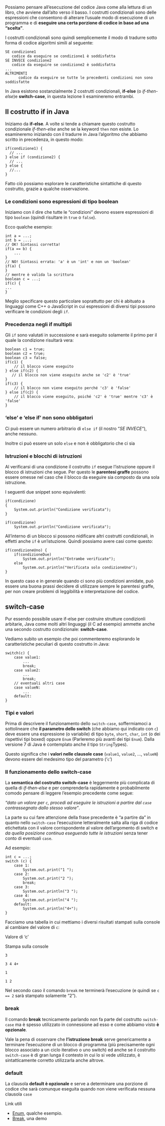 Possiamo pensare all’esecuzione del codice Java come alla lettura di un libro, che avviene dall’alto verso il basso. I costrutti condizionali sono delle espressioni che consentono di alterare l’usuale modo di esecuzione di un programma e di **eseguire una certa porzione di codice in base ad una “scelta”**.

I costrutti condizionali sono quindi semplicemente il modo di tradurre sotto forma di codice algoritmi simili al seguente:

```
SE condizione1
   codice da eseguire se condizione1 è soddisfatta  
SE INVECE condizione2
   codice da eseguire se condizione2 è soddisfatta  
...
ALTRIMENTI
      codice da eseguire se tutte le precedenti condizioni non sono  soddisfatte
```

In Java esistono sostanzialmente 2 costrutti condizionali, **if-else** (o _if-then-else_)e **switch-case**, in questa lezione li esamineremo entrambi.

Il costrutto if in Java
-----------------------

Iniziamo da **if-else**. A volte si tende a chiamare questo costrutto condizionale _if-then-else_ anche se la keyword `then` non esiste. Lo esamineremo iniziando con il tradurre in Java l’algoritmo che abbiamo scritto in precedenza, in questo modo:

```
if(condizione1) {
  // ...
} else if (condizione2) {
  // ...
} else {
  //...
}
```

Fatto ciò possiamo esplorare le caratteristiche sintattiche di questo costrutto, grazie a qualche osservazione.

### Le condizioni sono espressioni di tipo boolean

Iniziamo con il dire che tutte le “condizioni” devono essere espressioni di tipo `boolean` (quindi risultare in `true` o `false`).

Ecco qualche esempio:

```
int a = ...;
int b = ...;
// OK! Sintassi corretta!
if(a == b) {
	...
}
// NO! Sintassi errata: 'a' è un 'int' e non un 'boolean'
if(a) {
}
// mentre è valida la scrittura
boolean c = ...;
if(c) {
...
}
```

Meglio specificare questo particolare soprattutto per chi è abituato a linguaggi come C++ o JavaScript in cui espressioni di diversi tipi possono verificare le condizioni degli `if`.

### Precedenza negli if multipli

Gli `if` sono valutati in successione e sarà eseguito solamente il primo per il quale la condizione risultarà vera:

```
boolean c1 = true;
boolean c2 = true;
boolean c3 = false;
if(c1) {
	// il blocco viene eseguito
} else if(c2) {
   // il blocco non viene eseguito anche se 'c2' è 'true' 
}
if(c3) {
    // il blocco non viene eseguito perché 'c3' è 'false'
} else if(c2) {
	// il blocco viene eseguito, poiché 'c2' è 'true' mentre 'c3' è 'false'
}
```

### ‘else’ e ‘else if’ non sono obbligatori

Ci può essere un numero arbitrario di `else if` (il nostro “_SE INVECE_“), anche nessuno.

Inoltre ci può essere un solo `else` e non è obbligatorio che ci sia

### Istruzioni e blocchi di istruzioni

Al verificarsi di una condizione il costrutto `if` esegue l’istruzione oppure il blocco di istruzioni che segue. Per questo le **parentesi graffe** possono essere omesse nel caso che il blocco da eseguire sia composto da una sola istruzione.

I seguenti due snippet sono equivalenti:

```
if(condizione)
{
	System.out.println("Condizione verificata");
}
```
```
if(condizione)
	System.out.println("Condizione verificata");
```

All’interno di un blocco si possono nidificare altri costrutti condizionali, in effetti anche `if` è un’istuzione. Quindi possiamo avere casi come questo:

```
if(condizioneUno) {
	if(condizioneDue)
		System.out.println("Entrambe verificate");
	else
		System.out.println("Verificata solo condizioneUno");
}
```

In questo caso e in generale quando ci sono più condizioni annidate, può essere una buona prassi decidere di utilizzare sempre le parentesi graffe, per non creare problemi di leggibilità e interpretazione del codice.

switch-case
-----------

Pur essendo possibile usare if-else per costruire strutture condizionli arbitarie, Java come molti altri linguaggi (il C ad esempio) ammette anche una secondo costrutto condizionale: **switch-case**.

Vediamo subito un esempio che poi commenteremo esplorando le caratteristiche peculiari di questo costrutto in Java:

```
switch(c) {
	case value1:
		...
		break;
	case value2:
		...
		break;
	// eventuali altri case
	case valueN:
		...
	default:
}
```

### Tipi e valori

Prima di descrivere il funzionamento dello `switch-case`, soffermiamoci a sottolineare che **il parametro dello switch** (che abbiamo qui indicato con `c`) deve essere una espressione (o variabile) di tipo `byte`, `short`, `char`, `int` (o dei rispettivi tipi boxed) oppure `Enum` (Parleremo più avanti dei tipi `Enum`). Dalla versione 7 di Java è contemplato anche il tipo `String`Types).

Questo significa che i **valori nelle clausole case** (`value1`, `value2`, …, `valueN`) devono essere del medesimo tipo del parametro (‘`c`‘)

### Il funzionamento dello switch-case

La **semantica del costrutto switch-case** è leggermente più complicata di quella di _if-then-else_ e per comprenderla rapidamente è probabilmente comodo pensare di leggere l’esempio precedente come segue:

_“dato un valore per `c`, procedi ad eseguire le istruzioni a partire dal `case` contrassegnato dallo stesso valore”_.

La parte su cui fare attenzione della frase precedente è “a partire da” in quanto nello `switch-case` l’esecuzione letteralmente salta alla riga di codice etichettata con il valore corrispondente al valore dell’argomento di switch e _da quella posizione continua eseguendo tutte le istruzioni_ senza tener conto di eventuali `case`.

Ad esempio:

```
int c = ...;
switch (c) {
	case 1:
		System.out.print("1 ");
	case 2:
		System.out.print("2 ");
		break;
	case 3:
		System.out.println("3 ");
	case 4:
		System.out.println("4 ");
	default:
		System.out.println("4+");
}
```

Facciamo una tabella in cui mettiamo i diversi risultati stampati sulla console al cambiare del valore di `c`:

Valore di ‘c’

Stampa sulla console

`3`

`3 4 4+`

`1`

`1 2`

Nel secondo caso il comando `break` ne terminerà l’esecuzione (e quindi se `c == 2` sarà stampato solamente “2”).

### break

Il comando **break** tecnicamente parlando non fa parte del costrutto `switch-case` ma è spesso utilizzato in connessione ad esso e come abbiamo visto **è opzionale**.

Vale la pena di osservare che **l’istruzione break** serve genericamente a terminare l’esecuzione di un blocco di programma (più precisamente ogni blocco associato a un ciclo iterativo o uno switch) ed anche se il costrutto `switch-case` è di gran lunga il contesto in cui lo si vede utilizzato, è sintatticamente corretto utilizzarla anche altrove.

### default

La clausola **default è opzionale** e serve a determinare una porzione di codice che sarà comunque eseguita quando non viene verificata nessuna clausola `case`

Link utili

*   [Enum](http://docs.oracle.com/javase/tutorial/java/javaOO/enum.html "Enum Types"), qualche esempio.
*   [Break](http://docs.oracle.com/javase/tutorial/java/nutsandbolts/branch.html "Branching Statements"), una demo